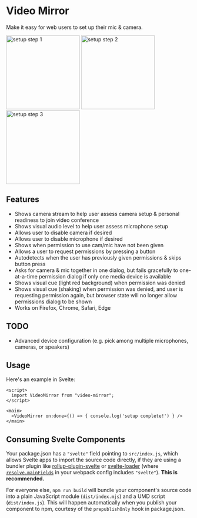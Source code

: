 # Video Mirror

Make it easy for web users to set up their mic & camera.

<div>
<img width="200" src="https://raw.githubusercontent.com/relm-us/video-mirror/main/images/step1.webp" alt="setup step 1">
<img width="200" src="https://raw.githubusercontent.com/relm-us/video-mirror/main/images/step2.webp" alt="setup step 2">
<img width="200" src="https://raw.githubusercontent.com/relm-us/video-mirror/main/images/step3.webp" alt="setup step 3">
</div>

## Features

- Shows camera stream to help user assess camera setup & personal readiness to join video conference
- Shows visual audio level to help user assess microphone setup
- Allows user to disable camera if desired
- Allows user to disable microphone if desired
- Shows when permission to use cam/mic have not been given
- Allows a user to request permissions by pressing a button
- Autodetects when the user has previously given permissions & skips button press
- Asks for camera & mic together in one dialog, but fails gracefully to one-at-a-time permission dialog if only one media device is available
- Shows visual cue (light red background) when permission was denied
- Shows visual cue (shaking) when permission was denied, and user is requesting permission again, but browser state will no longer allow permissions dialog to be shown
- Works on Firefox, Chrome, Safari, Edge

## TODO

- Advanced device configuration (e.g. pick among multiple microphones, cameras, or speakers)

## Usage

Here's an example in Svelte:

```
<script>
  import VideoMirror from "video-mirror";
</script>

<main>
  <VideoMirror on:done={() => { console.log('setup complete!') } />
</main>
```

## Consuming Svelte Components

Your package.json has a `"svelte"` field pointing to `src/index.js`, which allows Svelte apps to import the source code directly, if they are using a bundler plugin like [rollup-plugin-svelte](https://github.com/sveltejs/rollup-plugin-svelte) or [svelte-loader](https://github.com/sveltejs/svelte-loader) (where [`resolve.mainFields`](https://webpack.js.org/configuration/resolve/#resolve-mainfields) in your webpack config includes `"svelte"`). **This is recommended.**

For everyone else, `npm run build` will bundle your component's source code into a plain JavaScript module (`dist/index.mjs`) and a UMD script (`dist/index.js`). This will happen automatically when you publish your component to npm, courtesy of the `prepublishOnly` hook in package.json.
